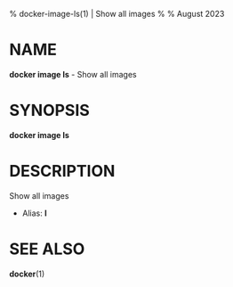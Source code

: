 % docker-image-ls(1) | Show all images
% 
% August 2023

NAME
==================================================

**docker image ls** - Show all images

SYNOPSIS
==================================================

**docker image ls**

DESCRIPTION
==================================================

Show all images

- Alias: **l**

SEE ALSO
==================================================

**docker**(1)



